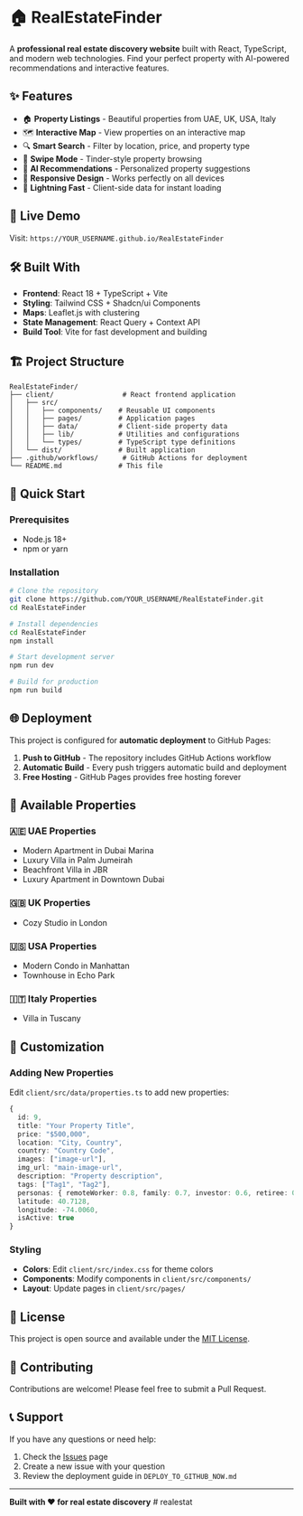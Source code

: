 # 🏠 RealEstateFinder

A **professional real estate discovery website** built with React, TypeScript, and modern web technologies. Find your perfect property with AI-powered recommendations and interactive features.

## ✨ Features

- 🏠 **Property Listings** - Beautiful properties from UAE, UK, USA, Italy
- 🗺️ **Interactive Map** - View properties on an interactive map
- 🔍 **Smart Search** - Filter by location, price, and property type
- 📱 **Swipe Mode** - Tinder-style property browsing
- 🎯 **AI Recommendations** - Personalized property suggestions
- 📱 **Responsive Design** - Works perfectly on all devices
- 🚀 **Lightning Fast** - Client-side data for instant loading

## 🚀 Live Demo

Visit: `https://YOUR_USERNAME.github.io/RealEstateFinder`

## 🛠️ Built With

- **Frontend**: React 18 + TypeScript + Vite
- **Styling**: Tailwind CSS + Shadcn/ui Components
- **Maps**: Leaflet.js with clustering
- **State Management**: React Query + Context API
- **Build Tool**: Vite for fast development and building

## 🏗️ Project Structure

```
RealEstateFinder/
├── client/                 # React frontend application
│   ├── src/
│   │   ├── components/    # Reusable UI components
│   │   ├── pages/         # Application pages
│   │   ├── data/          # Client-side property data
│   │   ├── lib/           # Utilities and configurations
│   │   └── types/         # TypeScript type definitions
│   └── dist/              # Built application
├── .github/workflows/      # GitHub Actions for deployment
└── README.md              # This file
```

## 🚀 Quick Start

### Prerequisites
- Node.js 18+ 
- npm or yarn

### Installation
```bash
# Clone the repository
git clone https://github.com/YOUR_USERNAME/RealEstateFinder.git
cd RealEstateFinder

# Install dependencies
cd RealEstateFinder
npm install

# Start development server
npm run dev

# Build for production
npm run build
```

## 🌐 Deployment

This project is configured for **automatic deployment** to GitHub Pages:

1. **Push to GitHub** - The repository includes GitHub Actions workflow
2. **Automatic Build** - Every push triggers automatic build and deployment
3. **Free Hosting** - GitHub Pages provides free hosting forever

## 📱 Available Properties

### 🇦🇪 UAE Properties
- Modern Apartment in Dubai Marina
- Luxury Villa in Palm Jumeirah  
- Beachfront Villa in JBR
- Luxury Apartment in Downtown Dubai

### 🇬🇧 UK Properties
- Cozy Studio in London

### 🇺🇸 USA Properties
- Modern Condo in Manhattan
- Townhouse in Echo Park

### 🇮🇹 Italy Properties
- Villa in Tuscany

## 🔧 Customization

### Adding New Properties
Edit `client/src/data/properties.ts` to add new properties:

```typescript
{
  id: 9,
  title: "Your Property Title",
  price: "$500,000",
  location: "City, Country",
  country: "Country Code",
  images: ["image-url"],
  img_url: "main-image-url",
  description: "Property description",
  tags: ["Tag1", "Tag2"],
  personas: { remoteWorker: 0.8, family: 0.7, investor: 0.6, retiree: 0.4, luxury: 0.8 },
  latitude: 40.7128,
  longitude: -74.0060,
  isActive: true
}
```

### Styling
- **Colors**: Edit `client/src/index.css` for theme colors
- **Components**: Modify components in `client/src/components/`
- **Layout**: Update pages in `client/src/pages/`

## 📄 License

This project is open source and available under the [MIT License](LICENSE).

## 🤝 Contributing

Contributions are welcome! Please feel free to submit a Pull Request.

## 📞 Support

If you have any questions or need help:
1. Check the [Issues](https://github.com/YOUR_USERNAME/RealEstateFinder/issues) page
2. Create a new issue with your question
3. Review the deployment guide in `DEPLOY_TO_GITHUB_NOW.md`

---

**Built with ❤️ for real estate discovery**
#   r e a l e s t a t  
 